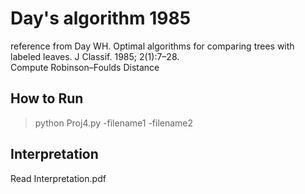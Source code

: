 # Day's algorithm 1985
reference from Day WH. Optimal algorithms for comparing trees with labeled leaves. J Classif. 1985; 2(1):7–28.   
Compute Robinson–Foulds Distance

## How to Run
> python Proj4.py -filename1 -filename2

## Interpretation
Read Interpretation.pdf
